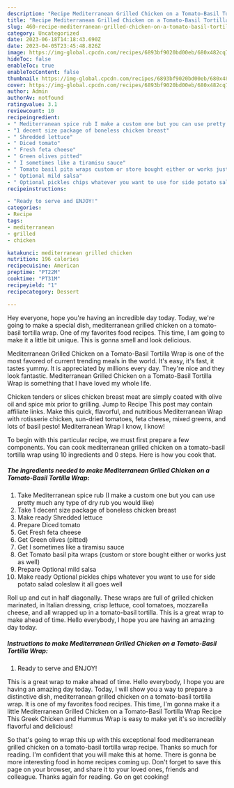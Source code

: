 ```yaml
---
description: "Recipe Mediterranean Grilled Chicken on a Tomato-Basil Tortilla Wrap the Very Delicious}"
title: "Recipe Mediterranean Grilled Chicken on a Tomato-Basil Tortilla Wrap the Very Delicious}"
slug: 460-recipe-mediterranean-grilled-chicken-on-a-tomato-basil-tortilla-wrap-the-very-delicious
category: Uncategorized
date: 2023-06-18T14:18:43.690Z
date: 2023-04-05T23:45:48.826Z
image: https://img-global.cpcdn.com/recipes/6893bf9020bd00eb/680x482cq70/mediterranean-grilled-chicken-on-a-tomato-basil-tortilla-wrap-recipe-main-photo.jpg
hideToc: false
enableToc: true
enableTocContent: false
thumbnail: https://img-global.cpcdn.com/recipes/6893bf9020bd00eb/680x482cq70/mediterranean-grilled-chicken-on-a-tomato-basil-tortilla-wrap-recipe-main-photo.jpg
cover: https://img-global.cpcdn.com/recipes/6893bf9020bd00eb/680x482cq70/mediterranean-grilled-chicken-on-a-tomato-basil-tortilla-wrap-recipe-main-photo.jpg
author: Admin
authorAv: notfound
ratingvalue: 3.1
reviewcount: 10
recipeingredient:
- " Mediterranean spice rub I make a custom one but you can use pretty much any type of dry rub you would like"
- "1 decent size package of boneless chicken breast"
- " Shredded lettuce"
- " Diced tomato"
- " Fresh feta cheese"
- " Green olives pitted"
- " I sometimes like a tiramisu sauce"
- " Tomato basil pita wraps custom or store bought either or works just as well"
- " Optional mild salsa"
- " Optional pickles chips whatever you want to use for side potato salad coleslaw it all goes well"
recipeinstructions:

- "Ready to serve and ENJOY!"
categories:
- Recipe
tags:
- mediterranean
- grilled
- chicken

katakunci: mediterranean grilled chicken 
nutrition: 196 calories
recipecuisine: American
preptime: "PT22M"
cooktime: "PT31M"
recipeyield: "1"
recipecategory: Dessert

---
```



Hey everyone, hope you're having an incredible day today. Today, we're going to make a special dish, mediterranean grilled chicken on a tomato-basil tortilla wrap. One of my favorites food recipes. This time, I am going to make it a little bit unique. This is gonna smell and look delicious.

Mediterranean Grilled Chicken on a Tomato-Basil Tortilla Wrap is one of the most favored of current trending meals in the world. It's easy, it's fast, it tastes yummy. It is appreciated by millions every day. They're nice and they look fantastic. Mediterranean Grilled Chicken on a Tomato-Basil Tortilla Wrap is something that I have loved my whole life.

Chicken tenders or slices chicken breast meat are simply coated with olive oil and spice mix prior to grilling. Jump to Recipe This post may contain affiliate links. Make this quick, flavorful, and nutritious Mediterranean Wrap with rotisserie chicken, sun-dried tomatoes, feta cheese, mixed greens, and lots of basil pesto! Mediterranean Wrap I know, I know!


To begin with this particular recipe, we must first prepare a few components. You can cook mediterranean grilled chicken on a tomato-basil tortilla wrap using 10 ingredients and 0 steps. Here is how you cook that.

<!--inarticleads1-->

##### The ingredients needed to make Mediterranean Grilled Chicken on a Tomato-Basil Tortilla Wrap:

1. Take  Mediterranean spice rub (I make a custom one but you can use pretty much any type of dry rub you would like)
1. Take 1 decent size package of boneless chicken breast
1. Make ready  Shredded lettuce
1. Prepare  Diced tomato
1. Get  Fresh feta cheese
1. Get  Green olives (pitted)
1. Get  I sometimes like a tiramisu sauce
1. Get  Tomato basil pita wraps (custom or store bought either or works just as well)
1. Prepare  Optional mild salsa
1. Make ready  Optional pickles chips whatever you want to use for side potato salad coleslaw it all goes well


Roll up and cut in half diagonally. These wraps are full of grilled chicken marinated, in Italian dressing, crisp lettuce, cool tomatoes, mozzarella cheese, and all wrapped up in a tomato-basil tortilla. This is a great wrap to make ahead of time. Hello everybody, I hope you are having an amazing day today. 

<!--inarticleads2-->

##### Instructions to make Mediterranean Grilled Chicken on a Tomato-Basil Tortilla Wrap:


1. Ready to serve and ENJOY!

This is a great wrap to make ahead of time. Hello everybody, I hope you are having an amazing day today. Today, I will show you a way to prepare a distinctive dish, mediterranean grilled chicken on a tomato-basil tortilla wrap. It is one of my favorites food recipes. This time, I&#39;m gonna make it a little Mediterranean Grilled Chicken on a Tomato-Basil Tortilla Wrap Recipe This Greek Chicken and Hummus Wrap is easy to make yet it&#39;s so incredibly flavorful and delicious! 

So that's going to wrap this up with this exceptional food mediterranean grilled chicken on a tomato-basil tortilla wrap recipe. Thanks so much for reading. I'm confident that you will make this at home. There is gonna be more interesting food in home recipes coming up. Don't forget to save this page on your browser, and share it to your loved ones, friends and colleague. Thanks again for reading. Go on get cooking!
